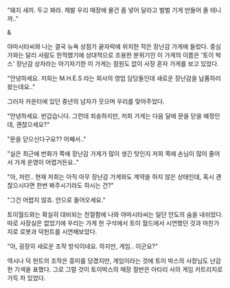 "돼지 새끼. 두고 봐라. 제발 우리 매장에 물건 좀 넣어 달라고 벌벌 기게 만들어 줄 테니까.."

&

야마시타씨와 나는 결국 뉴욕 상점가 끝자락에 위치한 작은 장난감 가게에 들렀다. 중심가와는 달리 사람도 한적했기에 상대적으로 조용한 분위기인 이 가게의 이름은 '토이 박스' 장난감 상자라는 아기자기한 이 가게는 점원도 없이 사장 혼자 가게를 보고 있었다.

"안녕하세요. 저희는 M.H.E.S 라는 회사의 영업 담당들인데 새로운 장난감을 납품하러 왔는데요.."

그러자 카운터에 있던 중년의 남자가 웃으며 우리를 맞아주었다.

"안녕하세요. 반갑습니다. 그런데 죄송하지만, 저희 가게는 다음 달에 문을 닫을 예정인데, 괜찮으세요?"

"문을 닫으신다구요?? 어째서.."

"실은 최근에 번화가 쪽에 장난감 가게가 많이 생긴 탓인지 저희 쪽에 손님이 많이 줄어서 가게 운영이 어렵거든요.."

"아, 저런.. 현재 저희는 아직 아무 장난감 가게와도 계약을 하지 않은 상태인데, 혹시 괜찮으시다면 한번 봐주시기라도 하시는 건?"

"그건 어렵지 않죠. 안으로 들어오세요."

토이월드와는 확실히 대비되는 친절함에 나와 야마시타씨는 일단 안도의 숨을 내쉬었다. 따로 사장실은 없었기에 우리는 가게 한 구석에서 토이 월드에서 시연했던 것과 마찬가지로 로봇과 덕헌트를 시연해보았다.

"아, 굉장히 새로운 조작 방식이네요. 하지만, 게임.. 이군요?"

역시나 덕 헌트의 조작은 흥미를 당겼지만, 게임이라는 것에 토이 박스의 사장님도 난감한 기색을 표했다. 그로 그럴 것이 토이박스의 매장 절반은 아타리 사의 게임 카트리지로 가득 차 있었다. 